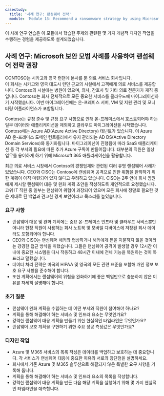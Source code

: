 ```yaml
---
casestudy:
  title: '사례 연구: 랜섬웨어 전략'
  module: 'Module 13: Recommend a ransomware strategy by using Microsoft Security Best Practices'
---
```

이 사례 연구 연습은 이 모듈에서 학습한 주제와 관련된 몇 가지 개념적 디자인 작업을 수행하는 경험을 제공하도록 설계되었습니다.

## 사례 연구: Microsoft 보안 모범 사례를 사용하여 랜섬웨어 전략 권장
 
CONTOSO는 시카고와 영국 런던에 본사를 둔 의료 서비스 회사입니다.  
이 회사는 시카고와 영국 대도시 런던 근교의 시설에서 고객에게 의료 서비스를 제공합니다.  Contoso의 시설에는 병원이 있으며, 의사, 간호사 및 기타 의료 전문가가 재직 중입니다. Contoso는 회사 전체적으로 모든 중요한 서비스를 클라우드에 마이그레이션하기 시작했습니다. 이번 마이그레이션에는 온-프레미스 서버, VM 및 지원 관리 및 모니터링 어플라이언스가 포함됩니다.

Contoso는 규정 준수 및 규정 요구 사항으로 인해 온-프레미스에서 호스트되어야 하는 일부 데이터와 애플리케이션을 제외하고 클라우드 마이그레이션을 시작했습니다. Contoso에는 Azure AD(Azure Active Directory) 테넌트가 있습니다. 이 Azure AD 온-프레미스 도메인 컨트롤러에서 유지 관리되는 AD DS(Active Directory Domain Services)와 동기화됩니다. 마이그레이션이 진행됨에 따라 SaaS 애플리케이션 등 각 부서의 필요에 따른 추가 Azure 구독이 만들어집니다. 대부분의 직원은 일상 업무를 용이하게 하기 위해 Microsoft 365 애플리케이션을 활용합니다.  
 
최근 의료 서비스 시장에서 Contoso의 경쟁업체와 관련된 여러 유명 랜섬웨어 사례가 있었습니다. CEO와 CISO는 Contoso에 랜섬웨어 공격으로 인한 위험을 완화하기 위한 계획이 아직 마련되어 있지 않다고 우려하고 있습니다. CISO는 2주 안에 회사 임원에게 제시할 랜섬웨어 대응 및 완화 계획 초안을 작성하도록 개인적으로 요청했습니다. 고위 IT 직원 중 일부는 랜섬웨어 위협이 과장되어 있으며 모든 회사에 정말로 필요한 것은 제대로 된 백업과 견고한 경계 보안이라고 목소리를 높였습니다.
 
### 요구 사항

* 랜섬웨어 대응 및 완화 계획에는 중요 온-프레미스 인프라 및 클라우드 서비스뿐만 아니라 현장 직원이 사용하는 회사 노트북 및 모바일 디바이스에 저장된 회사 데이터도 포함되어야 합니다.
* CEO와 CISO는 랜섬웨어 해커와 협상하거나 해커에게 돈을 지불하지 않을 것이라는 강경한 접근 방식을 취했습니다. 그들은 랜섬웨어 공격이 발생할 경우 12시간 이내에 중요한 시스템을 다시 작동하고 48시간 이내에 전체 기능을 복원하는 것이 목표라고 말했습니다.
* 데이터 처리 전략은 미국의 HIPAA 및 영국의 모든 관련 표준을 포함해 개인 정보 보호 요구 사항을 준수해야 합니다.
* 또한 계획에서는 랜섬웨어의 위협을 완화하기에 좋은 백업만으로 충분하지 않은 이유를 자세히 설명해야 합니다.

### 초기 질문

* 랜섬웨어 완화 계획을 수립하는 데 어떤 부서와 직원이 참여해야 하나요? 
* 계획을 통해 해결해야 하는 서비스 및 인프라 요소는 무엇인가요? 
* 강력한 랜섬웨어 대응 계획을 만들기 위한 현실적인 타임라인은 무엇인가요?
* 랜섬웨어 보호 계획을 구현하기 위한 주요 성공 측정값은 무엇인가요?

### 디자인 작업

* Azure 및 M365 서비스의 목록 작성은 데이터를 백업하고 보호하는 데 중요합니다. 각 서비스가 랜섬웨어 대응에 중요한 이유와 서로의 장단점을 설명하세요.
* 회사에서 기존 Azure 및 M365 솔루션으로 해결되지 않은 특별한 요구 사항을 기록해 둡니다.
* 계획을 통해 해결해야 하는 서비스 및 인프라 요소의 목록을 작성합니다.
* 강력한 랜섬웨어 대응 계획을 만든 다음 해당 계획을 실행하기 위해 몇 가지 현실적인 타임라인을 예측합니다. 